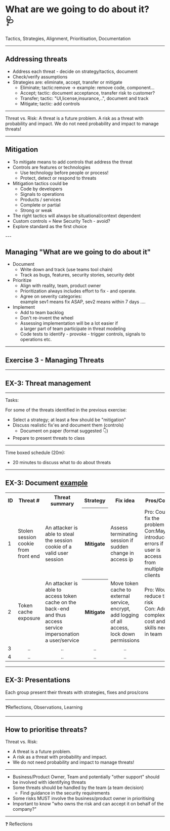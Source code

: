 <!-- markdownlint-disable MD033 -->

# What are we going to do about it? </br>🩺

Tactics, Strategies, Alignment, Prioritisation, Documentation<!-- .element: style="font-size:0.7em"-->

---

## Addressing threats

- Address each threat - decide on strategy/tactics, document<!-- .element: class="fragment" data-fragment-index="1" -->
- Check/verify assumptions<!-- .element: class="fragment" data-fragment-index="2" -->
- Strategies are: eliminate, accept, transfer or mitigate<!-- .element: class="fragment" data-fragment-index="3" -->
  - Eliminate; tactic:remove -> example: remove code, component...<!-- .element: class="fragment" data-fragment-index="4" -->
  - Accept; tactic: document acceptance, transfer risk to customer?<!-- .element: class="fragment" data-fragment-index="5" -->
  - Transfer; tactic: "UI,license,insurance,..", document and track<!-- .element: class="fragment" data-fragment-index="6" -->
  - Mitigate; tactic: add controls<!-- .element: class="fragment" data-fragment-index="7" -->

<hr>

Threat vs. Risk: A threat is a future problem. A risk as a threat with probability and impact. We do not need probability and impact to manage threats!<!-- .element: class="fragment" data-fragment-index="8" -->

---

## Mitigation

<div><!-- .element: style="font-size:0.9em"-->

- To mitigate means to add controls that address the threat<!-- .element: class="fragment" data-fragment-index="1" -->
- Controls are features or technologies<!-- .element: class="fragment" data-fragment-index="2" -->
  - Use technology before people or process!<!-- .element: class="fragment" data-fragment-index="2" -->
  - Protect, detect or respond to threats<!-- .element: class="fragment" data-fragment-index="3" -->
- Mitigation tactics could be<!-- .element: class="fragment" data-fragment-index="4" -->
  - Code by developers<!-- .element: class="fragment" data-fragment-index="5" -->
  - Signals to operations<!-- .element: class="fragment" data-fragment-index="6" -->
  - Products / services<!-- .element: class="fragment" data-fragment-index="7" -->
  - Complete or partial<!-- .element: class="fragment" data-fragment-index="8" -->
  - Strong or weak<!-- .element: class="fragment" data-fragment-index="9" -->
- The right tactics will always be situational/context dependent<!-- .element: class="fragment" data-fragment-index="10" -->
- Custom controls = New Security Tech - avoid?<!-- .element: class="fragment" data-fragment-index="11" -->
- Explore standard as the first choice<!-- .element: class="fragment" data-fragment-index="12" -->

</div>
---

## Managing "What are we going to do about it"

<div><!-- .element: style="font-size:0.7em"-->

- Document<!-- .element: class="fragment" data-fragment-index="2" -->
  - Write down and track (use teams tool chain)<!-- .element: class="fragment" data-fragment-index="2" -->
  - Track as bugs, features, security stories, security debt<!-- .element: class="fragment" data-fragment-index="2" -->
- Prioritize<!-- .element: class="fragment" data-fragment-index="3" -->
  - Align with reality, team, product owner<!-- .element: class="fragment" data-fragment-index="4" -->
  - Prioritization always includes effort to fix - and operate.<!-- .element: class="fragment" data-fragment-index="5" -->
  - Agree on severity categories: </br>example sev1 means fix ASAP, sev2 means within 7 days ....<!-- .element: class="fragment" data-fragment-index="6" -->
- Implement<!-- .element: class="fragment" data-fragment-index="7" -->
  - Add to team backlog<!-- .element: class="fragment" data-fragment-index="8" -->
  - Don't re-invent the wheel<!-- .element: class="fragment" data-fragment-index="9" -->
  - Assessing implementation will be a lot easier if</br> a larger part of team participate in threat modeling<!-- .element: class="fragment" data-fragment-index="10" -->
  - Code tests to identify - provoke - trigger controls, signals to operations etc.<!-- .element: class="fragment" data-fragment-index="11" -->

</div>

---

## Exercise 3 - Managing Threats

---

## EX-3: Threat management

<div align="left"> <!-- .element: style="font-size:0.7em"-->

<hr>

Tasks:

For some of the threats identified in the previous exercise:

- Select a strategy; at least a few should be "mitigation"
- Discuss realistic fix'es and document them (controls)
  - Document on paper (format suggested 👇)
- Prepare to present threats to class

<hr>

Time boxed schedule (20m):

- 20 minutes to discuss what to do about threats

</div>

---

## EX-3: Document <u>example</u>

<table><!-- .element: style="font-size:0.7em"-->
    <tr>
        <th>ID</th>
        <th>Threat #</th>
        <th>Threat summary</th>
        <th>Strategy</th>
        <th>Fix idea</th>
        <th>Pros/Cons</th>
    </tr>
    <tr>
        <td>1</td>
        <td>Stolen session cookie from front end</td>
        <td>An attacker is able to steal the session cookie of a valid user session</td>
        <th>Mitigate</th>
        <td>Assess terminating session if sudden change in access ip</td>
        <td>Pro: Could fix the problem</br>Con:May introduce errors if user is access from multiple clients</td>
    </tr>
    <tr>
        <td>2</td>
        <td>Token cache exposure</td>
        <td>An attacker is able to access token cache on the back-end and thus access service impersonation a user/service</td>
        <th>Mitigate</th>
        <td>Move token cache to external service, encrypt, add logging of all access, lock down permissions</td>
        <td>Pro: Would reduce the risk</br>Con: Adds complexity, cost and skills need in team</td>
    </tr>
    <tr>
        <td>3</td>
        <td align="center">..</td>
        <td align="center">..</td>
        <td align="center">..</td>
        <td align="center">..</td>
    </tr>
    <tr>
        <td>4</td>
        <td align="center">..</td>
        <td align="center">..</td>
        <td align="center">..</td>
        <td align="center">..</td>
    </tr>
</table>

<div align="left">

---

## EX-3: Presentations

Each group present their threats with strategies, fixes and pros/cons

<hr>

❓Reflections, Observations, Learning

---

## How to prioritise threats?

<div><!-- .element: style="font-size:0.9em"-->

Threat vs. Risk:

- A threat is a future problem.<!-- .element: class="fragment" data-fragment-index="1" -->
- A risk as a threat with probability and impact.<!-- .element: class="fragment" data-fragment-index="2" -->
- We do not need probability and impact to manage threats!<!-- .element: class="fragment" data-fragment-index="3" -->

<hr>

- Business/Product Owner, Team and potentially "other support" should be involved with identifying threats<!-- .element: class="fragment" data-fragment-index="4" -->
- Some threats should be handled by the team (a team decision)<!-- .element: class="fragment" data-fragment-index="5" -->
  - Find guidance in the security requirements<!-- .element: class="fragment" data-fragment-index="5" -->
- Some risks MUST involve the business/product owner in prioritising<!-- .element: class="fragment" data-fragment-index="6" -->
- Important to know "who owns the risk and can accept it on behalf of the company?"<!-- .element: class="fragment" data-fragment-index="7" -->

<hr>

❓ Reflections<!-- .element: class="fragment" data-fragment-index="8" -->

<div>
